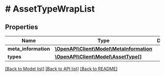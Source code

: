 # # AssetTypeWrapList

## Properties

Name | Type | Description | Notes
------------ | ------------- | ------------- | -------------
**meta_information** | [**\OpenAPI\Client\Model\MetaInformation**](MetaInformation.md) |  | [optional]
**types** | [**\OpenAPI\Client\Model\AssetType[]**](AssetType.md) |  | [optional]

[[Back to Model list]](../../README.md#models) [[Back to API list]](../../README.md#endpoints) [[Back to README]](../../README.md)
